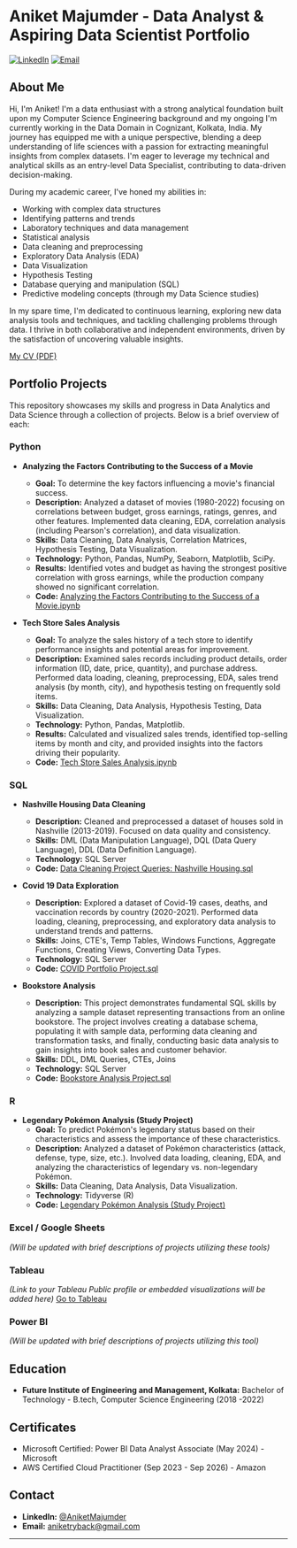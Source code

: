 # Aniket Majumder - Data Analyst & Aspiring Data Scientist Portfolio

[![LinkedIn](https://img.shields.io/badge/linkedin-%230077B5.svg?style=for-the-badge&logo=linkedin&logoColor=white)](http://www.linkedin.com/in/aniketmajumder)
[![Email](https://img.shields.io/badge/Gmail-aniketryback%40gmail.com-d44638?style=for-the-badge&logo=gmail&logoColor=white)](mailto:aniketryback@gmail.com)

## About Me

Hi, I'm Aniket! I'm a data enthusiast with a strong analytical foundation built upon my Computer Science Engineering background and my ongoing I'm currently working in the Data Domain in Cognizant, Kolkata, India.
My journey has equipped me with a unique perspective, blending a deep understanding of life sciences with a passion for extracting meaningful insights from complex datasets. I'm eager to leverage my technical and analytical skills as an entry-level Data Specialist, contributing to data-driven decision-making.

During my academic career, I've honed my abilities in:

* Working with complex data structures
* Identifying patterns and trends
* Laboratory techniques and data management
* Statistical analysis
* Data cleaning and preprocessing
* Exploratory Data Analysis (EDA)
* Data Visualization
* Hypothesis Testing
* Database querying and manipulation (SQL)
* Predictive modeling concepts (through my Data Science studies)

In my spare time, I'm dedicated to continuous learning, exploring new data analysis tools and techniques, and tackling challenging problems through data. I thrive in both collaborative and independent environments, driven by the satisfaction of uncovering valuable insights.

[My CV (PDF)](https://github.com/aniketryback/aniketryback/blob/main/Aniket%20Majumder%20CV.pdf)

## Portfolio Projects

This repository showcases my skills and progress in Data Analytics and Data Science through a collection of projects. Below is a brief overview of each:

### Python

* **Analyzing the Factors Contributing to the Success of a Movie**
    * **Goal:** To determine the key factors influencing a movie's financial success.
    * **Description:** Analyzed a dataset of movies (1980-2022) focusing on correlations between budget, gross earnings, ratings, genres, and other features. Implemented data cleaning, EDA, correlation analysis (including Pearson's correlation), and data visualization.
    * **Skills:** Data Cleaning, Data Analysis, Correlation Matrices, Hypothesis Testing, Data Visualization.
    * **Technology:** Python, Pandas, NumPy, Seaborn, Matplotlib, SciPy.
    * **Results:** Identified votes and budget as having the strongest positive correlation with gross earnings, while the production company showed no significant correlation.
    * **Code:** [Analyzing the Factors Contributing to the Success of a Movie.ipynb](link-to-your-movie-analysis-notebook)

* **Tech Store Sales Analysis**
    * **Goal:** To analyze the sales history of a tech store to identify performance insights and potential areas for improvement.
    * **Description:** Examined sales records including product details, order information (ID, date, price, quantity), and purchase address. Performed data loading, cleaning, preprocessing, EDA, sales trend analysis (by month, city), and hypothesis testing on frequently sold items.
    * **Skills:** Data Cleaning, Data Analysis, Hypothesis Testing, Data Visualization.
    * **Technology:** Python, Pandas, Matplotlib.
    * **Results:** Calculated and visualized sales trends, identified top-selling items by month and city, and provided insights into the factors driving their popularity.
    * **Code:** [Tech Store Sales Analysis.ipynb](link-to-your-tech-store-analysis-notebook)

### SQL

* **Nashville Housing Data Cleaning**
    * **Description:** Cleaned and preprocessed a dataset of houses sold in Nashville (2013-2019). Focused on data quality and consistency.
    * **Skills:** DML (Data Manipulation Language), DQL (Data Query Language), DDL (Data Definition Language).
    * **Technology:** SQL Server
    * **Code:** [Data Cleaning Project Queries: Nashville Housing.sql](link-to-your-nashville-housing-sql-file)

* **Covid 19 Data Exploration**
    * **Description:** Explored a dataset of Covid-19 cases, deaths, and vaccination records by country (2020-2021). Performed data loading, cleaning, preprocessing, and exploratory data analysis to understand trends and patterns.
    * **Skills:** Joins, CTE's, Temp Tables, Windows Functions, Aggregate Functions, Creating Views, Converting Data Types.
    * **Technology:** SQL Server
    * **Code:** [COVID Portfolio Project.sql](link-to-your-covid-sql-file)
 
* **Bookstore Analysis**
    * **Description:** This project demonstrates fundamental SQL skills by analyzing a sample dataset representing transactions from an online bookstore. The project involves creating a database schema, populating it with sample data, performing data cleaning and transformation tasks, and finally, conducting basic data analysis to gain insights into book sales and customer behavior.
    * **Skills:** DDL, DML Queries, CTEs, Joins
    * **Technology:** SQL Server
    * **Code:** [Bookstore Analysis Project.sql](https://github.com/aniketryback/SQL-Bookstore-Analysis)


### R

* **Legendary Pokémon Analysis (Study Project)**
    * **Goal:** To predict Pokémon's legendary status based on their characteristics and assess the importance of these characteristics.
    * **Description:** Analyzed a dataset of Pokémon characteristics (attack, defense, type, size, etc.). Involved data loading, cleaning, EDA, and analyzing the characteristics of legendary vs. non-legendary Pokémon.
    * **Skills:** Data Cleaning, Data Analysis, Data Visualization.
    * **Technology:** Tidyverse (R)
    * **Code:** [Legendary Pokémon Analysis (Study Project)](link-to-your-pokemon-r-project)

### Excel / Google Sheets

*(Will be updated with brief descriptions of projects utilizing these tools)*

### Tableau

*(Link to your Tableau Public profile or embedded visualizations will be added here)*
[Go to Tableau]([your-tableau-public-profile-link](https://public.tableau.com/app/profile/aniket.majumder/vizzes))

### Power BI

*(Will be updated with brief descriptions of projects utilizing this tool)*

## Education

* **Future Institute of Engineering and Management, Kolkata:** Bachelor of Technology - B.tech, Computer Science Engineering (2018 -2022)

## Certificates

* Microsoft Certified: Power BI Data Analyst Associate (May 2024) - Microsoft
* AWS Certified Cloud Practitioner (Sep 2023 - Sep 2026) - Amazon

## Contact

* **LinkedIn:** [@AniketMajumder](http://www.linkedin.com/in/aniketmajumder)
* **Email:** [aniketryback@gmail.com](mailto:aniketryback@gmail.com)

---
